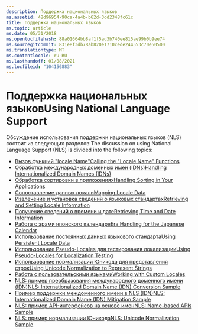 ```yaml
---
description: Поддержка национальных языков
ms.assetid: 48d96954-90ca-4a4b-b62d-3dd2348fc61c
title: Поддержка национальных языков
ms.topic: article
ms.date: 05/31/2018
ms.openlocfilehash: 88a01664bb8af1f5ad3b740ee815ae99b0b9ee74
ms.sourcegitcommit: 831e8f3db78ab820e1710cede244553c70e50500
ms.translationtype: MT
ms.contentlocale: ru-RU
ms.lasthandoff: 01/08/2021
ms.locfileid: "104156883"
---
```

# <a name="using-national-language-support"></a><span data-ttu-id="a8ef1-103">Поддержка национальных языков</span><span class="sxs-lookup"><span data-stu-id="a8ef1-103">Using National Language Support</span></span>

<span data-ttu-id="a8ef1-104">Обсуждение использования поддержки национальных языков (NLS) состоит из следующих разделов:</span><span class="sxs-lookup"><span data-stu-id="a8ef1-104">The discussion on using National Language Support (NLS) is divided into the following topics:</span></span>

-   [<span data-ttu-id="a8ef1-105">Вызов функций "locale Name"</span><span class="sxs-lookup"><span data-stu-id="a8ef1-105">Calling the "Locale Name" Functions</span></span>](calling-the--locale-name--functions.md)
-   [<span data-ttu-id="a8ef1-106">Обработка международных доменных имен (IDNs)</span><span class="sxs-lookup"><span data-stu-id="a8ef1-106">Handling Internationalized Domain Names (IDNs)</span></span>](handling-internationalized-domain-names--idns.md)
-   [<span data-ttu-id="a8ef1-107">Обработка сортировки в приложениях</span><span class="sxs-lookup"><span data-stu-id="a8ef1-107">Handling Sorting in Your Applications</span></span>](handling-sorting-in-your-applications.md)
-   [<span data-ttu-id="a8ef1-108">Сопоставление данных локали</span><span class="sxs-lookup"><span data-stu-id="a8ef1-108">Mapping Locale Data</span></span>](mapping-locale-data.md)
-   [<span data-ttu-id="a8ef1-109">Извлечение и установка сведений о языковых стандартах</span><span class="sxs-lookup"><span data-stu-id="a8ef1-109">Retrieving and Setting Locale Information</span></span>](retrieving-and-setting-locale-information.md)
-   [<span data-ttu-id="a8ef1-110">Получение сведений о времени и дате</span><span class="sxs-lookup"><span data-stu-id="a8ef1-110">Retrieving Time and Date Information</span></span>](retrieving-time-and-date-information.md)
-   [<span data-ttu-id="a8ef1-111">Работа с эрами японского календаря</span><span class="sxs-lookup"><span data-stu-id="a8ef1-111">Era Handling for the Japanese Calendar</span></span>](era-handling-for-the-japanese-calendar.md)
-   [<span data-ttu-id="a8ef1-112">Использование постоянных данных языкового стандарта</span><span class="sxs-lookup"><span data-stu-id="a8ef1-112">Using Persistent Locale Data</span></span>](using-persistent-locale-data.md)
-   [<span data-ttu-id="a8ef1-113">Использование Pseudo-Locales для тестирования локализации</span><span class="sxs-lookup"><span data-stu-id="a8ef1-113">Using Pseudo-Locales for Localization Testing</span></span>](using-pseudo-locales-for-localization-testing.md)
-   [<span data-ttu-id="a8ef1-114">Использование нормализации Юникода для представления строк</span><span class="sxs-lookup"><span data-stu-id="a8ef1-114">Using Unicode Normalization to Represent Strings</span></span>](using-unicode-normalization-to-represent-strings.md)
-   [<span data-ttu-id="a8ef1-115">Работа с пользовательскими языками</span><span class="sxs-lookup"><span data-stu-id="a8ef1-115">Working with Custom Locales</span></span>](working-with-custom-locales.md)
-   [<span data-ttu-id="a8ef1-116">NLS: пример преобразования международного доменного имени (IDN)</span><span class="sxs-lookup"><span data-stu-id="a8ef1-116">NLS: Internationalized Domain Name (IDN) Conversion Sample</span></span>](nls--internationalized-domain-name--idn--conversion-sample.md)
-   [<span data-ttu-id="a8ef1-117">Пример поддержки междоменного имени в NLS (IDN)</span><span class="sxs-lookup"><span data-stu-id="a8ef1-117">NLS: Internationalized Domain Name (IDN) Mitigation Sample</span></span>](nls--internationalized-domain-name--idn--mitigation-sample.md)
-   [<span data-ttu-id="a8ef1-118">NLS: пример API-интерфейсов на основе имен</span><span class="sxs-lookup"><span data-stu-id="a8ef1-118">NLS: Name-based APIs Sample</span></span>](nls--name-based-apis-sample.md)
-   [<span data-ttu-id="a8ef1-119">NLS: пример нормализации Юникода</span><span class="sxs-lookup"><span data-stu-id="a8ef1-119">NLS: Unicode Normalization Sample</span></span>](nls--unicode-normalization-sample.md)

 

 



